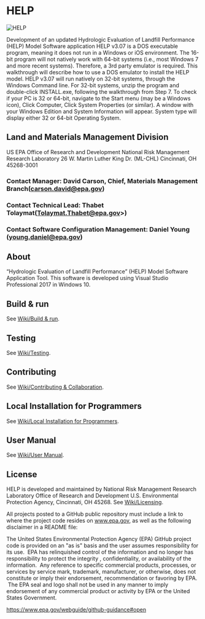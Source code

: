 # HELP

![HELP](https://www.epa.gov/sites/production/files/2013-06/epa_seal_verysmall_trim.gif)

Development of an updated Hydrologic Evaluation of Landfill Performance (HELP) Model Software application HELP v3.07 is a DOS executable program, meaning it does not run in a Windows or iOS environment. The 16-bit program will not natively work with 64-bit systems (i.e., most Windows 7 and more recent systems). Therefore, a 3rd party emulator is required. This walkthrough will describe how to use a DOS emulator to install the HELP model. HELP v3.07 will run natively on 32-bit systems, through the Windows Command line. For 32-bit systems, unzip the program and double-click INSTALL.exe, following the walkthrough from Step 7. To check if your PC is 32 or 64-bit, navigate to the Start menu (may be a Windows icon), Click Computer, Click System Properties (or similar). A window with your Windows Edition and System Information will appear. System type will display either 32 or 64-bit Operating System.

## Land and Materials Management Division
US EPA
Office of Research and Development
National Risk Management Research Laboratory
26 W. Martin Luther King Dr. (ML-CHL)
Cincinnati, OH 45268-3001

### Contact Manager: David Carson, Chief, Materials Management Branch(carson.david@epa.gov)
### Contact Technical Lead: Thabet Tolaymat(Tolaymat.Thabet@epa.gov>)
### Contact Software Configuration Management: Daniel Young (young.daniel@epa.gov)

## About
“Hydrologic Evaluation of Landfill Performance” (HELP) Model Software Application Tool. This software is developed using Visual Studio Professional 2017 in Windows 10.

## Build & run
See [Wiki/Build & run](https://github.com/USEPA/HELP/wiki/Build-&-Run).

## Testing
See [Wiki/Testing](https://github.com/USEPA/HELP/wiki/Testing).

## Contributing
See [Wiki/Contributing & Collaboration](https://github.com/USEPA/HELP/wiki/Contributing).

## Local Installation for Programmers
See [Wiki/Local Installation for Programmers](https://github.com/USEPA/HELP/wiki/Local-Installation-for-Programmers).

## User Manual
See [Wiki/User Manual](https://github.com/USEPA/HELP/wiki/User-Manual).

## License
HELP is developed and maintained by National Risk Management Research Laboratory Office of Research and Development
U.S. Environmental Protection Agency, Cincinnati, OH 45268.
See [Wiki/Licensing](https://github.com/USEPA/HELP/wiki/Licensing).

All projects posted to a GitHub public repository must include a link to where the project code resides on www.epa.gov, as well as the following disclaimer in a README file:

The United States Environmental Protection Agency (EPA) GitHub project code is provided on an "as is" basis and the user assumes responsibility for its use.  EPA has relinquished control of the information and no longer has responsibility to protect the integrity , confidentiality, or availability of the information.  Any reference to specific commercial products, processes, or services by service mark, trademark, manufacturer, or otherwise, does not constitute or imply their endorsement, recommendation or favoring by EPA.  The EPA seal and logo shall not be used in any manner to imply endorsement of any commercial product or activity by EPA or the United States Government.

https://www.epa.gov/webguide/github-guidance#open
